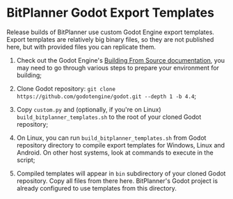 # BitPlanner Godot Export Templates

Release builds of BitPlanner use custom Godot Engine export templates. Export templates are relatively big binary files, so they are not published here, but with provided files you can replicate them.

1. Check out the Godot Engine's [Building From Source documentation](https://docs.godotengine.org/en/stable/contributing/development/compiling/index.html), you may need to go through various steps to prepare your environment for building;

2. Clone Godot repository: `git clone https://github.com/godotengine/godot.git --depth 1 -b 4.4`;

3. Copy `custom.py` and (optionally, if you're on Linux) `build_bitplanner_templates.sh` to the root of your cloned Godot repository;

4. On Linux, you can run `build_bitplanner_templates.sh` from Godot repository directory to compile export templates for Windows, Linux and Android. On other host systems, look at commands to execute in the script;

5. Compiled templates will appear in `bin` subdirectory of your cloned Godot repository. Copy all files from there here. BitPlanner's Godot project is already configured to use templates from this directory.
